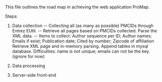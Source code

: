 This file outlines the road map in achieving the web application ProMap. 

Steps: 
1) Data collection
-- Collecting all (as many as possible) PMCIDs through Entrez EUtil. 
-- Retrieve all pages based on PMCIDs collected. Parse the XML data.
-- Items to collect: Author sequence per ID; Author names; Emails if exist; Publication date; Cited by number; Zipcode of affiliation
   Retrieve XML page and in-memory parsing. Append tables in mysql database. 
   Difficulties: name is not unique; emails can not be the key. (ignore for now)

2) Data processing
3) Server-side front-end

